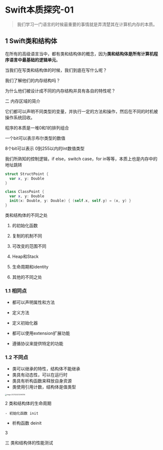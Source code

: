 # Swift本质探究-01



>  我们学习一门语言的时候最重要的事情就是弄清楚其在计算机内存的本质。







## 1 Swift类和结构体

在所有的高级语言当中，都有类和结构体的概念，因为**类和结构体是所有计算机程序语言中最基础的逻辑单元**。

当我们在写类和结构体的时候，我们到底在写什么呢？

我们了解他们的内存结构吗？

为什么他们被设计成不同的内存结构并具有各自的特性呢？



二 内存区域的简介

它们都可以声明不同类型的变量，并执行一定的方法和操作，然后在不同的时机被操作系统回收。

程序的本质是一堆0和1的排列组合

一个bit可以表示布尔类型的数值

8个bit可以表示 0到255以内的Int数值类型

我们所熟知的控制逻辑，if else，switch case，for in等等，本质上也是内存中的地址跳转



```swift
struct StructPoint {
  var x, y: Double
}

class ClassPoint {
  var x, y: Double
  init(x: Double, y: Double) { (self.x, self.y) = (x, y) }
}
```

类和结构体的不同之处

1. 的初始化函数

2. 复制的机制不同

3. 可改变的范围不同

4. Heap和Stack

5. 生命周期和identity

6. 其他的不同之处

   

###  1.1 相同点

 - 都可以声明属性和方法

 - 定义方法

 - 定义初始化器

 - 都可以使用extension扩展功能

 - 遵循协议来提供特定的功能

   

### 1.2 不同点

- 类可以继承的特性，结构体不能继承
- 类具有动态性，可以在运行时
- 类具有析构函数来释放自身资源
- 类使用引用计数，结构体是值类型



<img src="/Users/marlonleng/Library/Application Support/typora-user-images/image-20211226212048798.png" alt="image-20211226212048798" style="zoom:33%;" />





2 类和结构体的生命周期	

	- 初始化函数 init

 - 析构函数 deinit



3 

三 类和结构体的性能测试

